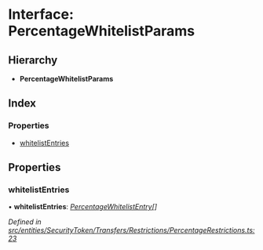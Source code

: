 # Interface: PercentageWhitelistParams

## Hierarchy

* **PercentageWhitelistParams**

## Index

### Properties

* [whitelistEntries](entities.securitytoken.transfers.restrictions.percentagewhitelistparams.md#whitelistentries)

## Properties

###  whitelistEntries

• **whitelistEntries**: *[PercentageWhitelistEntry](_types_index_.percentagewhitelistentry.md)[]*

*Defined in [src/entities/SecurityToken/Transfers/Restrictions/PercentageRestrictions.ts:23](https://github.com/PolymathNetwork/polymath-sdk/blob/454d285/src/entities/SecurityToken/Transfers/Restrictions/PercentageRestrictions.ts#L23)*
